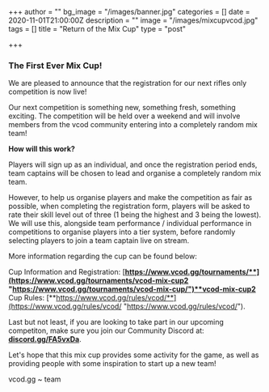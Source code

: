 +++
author = ""
bg_image = "/images/banner.jpg"
categories = []
date = 2020-11-01T21:00:00Z
description = ""
image = "/images/mixcupvcod.jpg"
tags = []
title = "Return of the Mix Cup"
type = "post"

+++
### **The First Ever Mix Cup!**

We are pleased to announce that the registration for our next rifles only competition is now live!

Our next competition is something new, something fresh, something exciting. The competition will be held over a weekend and will involve members from the vcod community entering into a completely random mix team!

**How will this work?**

Players will sign up as an individual, and once the registration period ends, team captains will be chosen to lead and organise a completely random mix team.

However, to help us organise players and make the competition as fair as possible, when completing the registration form, players will be asked to rate their skill level out of three (1 being the highest and 3 being the lowest). We will use this, alongside team performance / individual performance in competitions to organise players into a tier system, before randomly selecting players to join a team captain live on stream.

More information regarding the cup can be found below:

Cup Information and Registration: [**https://www.vcod.gg/tournaments/**](https://www.vcod.gg/tournaments/vcod-mix-cup2 "https://www.vcod.gg/tournaments/vcod-mix-cup/")**vcod-mix-cup2**  
Cup Rules: [**https://www.vcod.gg/rules/vcod/**](https://www.vcod.gg/rules/vcod/ "https://www.vcod.gg/rules/vcod/").

Last but not least, if you are looking to take part in our upcoming competiton, make sure you join our Community Discord at: [**discord.gg/FA5vxDa**](https://discord.gg/FA5vxDa. "https://discord.gg/FA5vxDa.").

Let's hope that this mix cup provides some activity for the game, as well as providing people with some inspiration to start up a new team!

vcod.gg \~ team